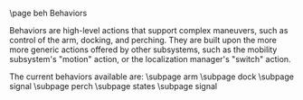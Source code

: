 \page beh Behaviors

Behaviors are high-level actions that support complex maneuvers, such as control of the arm, docking, and perching. They are built upon the more more generic actions offered by other subsystems, such as the mobility subsystem's "motion" action, or the localization manager's "switch" action.

The current behaviors available are:
\subpage arm
\subpage dock
\subpage signal
\subpage perch
\subpage states
\subpage signal